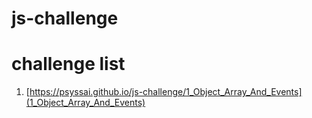 # js-challenge

# challenge list
1) [https://psyssai.github.io/js-challenge/1_Object_Array_And_Events](1_Object_Array_And_Events)